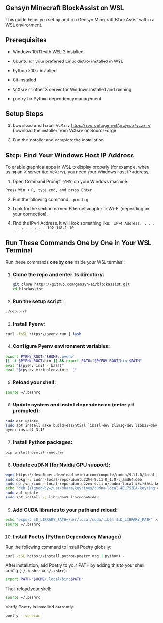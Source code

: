 ## Gensyn Minecraft BlockAssist on WSL
This guide helps you set up and run Gensyn Minecraft BlockAssist within a WSL environment.

## Prerequisites
- Windows 10/11 with WSL 2 installed

- Ubuntu (or your preferred Linux distro) installed in WSL

- Python 3.10+ installed

- Git installed

- VcXsrv or other X server for Windows installed and running

- poetry for Python dependency management

## Setup Steps
1. Download and Install VcXsrv
https://sourceforge.net/projects/vcxsrv/
Download the installer from VcXsrv on SourceForge

2. Run the installer and complete the installation

## Step: Find Your Windows Host IP Address
To enable graphical apps in WSL to display properly (for example, when using an X server like VcXsrv), you need your Windows host IP address.
1. Open Command Prompt `(CMD)` on your Windows machine:

`Press Win + R, type cmd, and press Enter.`

2. Run the following command: `ipconfig`

3. Look for the section named Ethernet adapter or Wi-Fi (depending on your connection).

4. Find the IPv4 Address. It will look something like: ` IPv4 Address. . . . . . . . . . . : 192.168.1.10`

## Run These Commands One by One in Your WSL Terminal

Run these commands **one by one** inside your WSL terminal:

1. ### Clone the repo and enter its directory:
   ```bash
   git clone https://github.com/gensyn-ai/blockassist.git
   cd blockassist
2. ### Run the setup script: 
```bash
./setup.sh
```
3. ### Install Pyenv:
```bash
curl -fsSL https://pyenv.run | bash
```
4. ### Configure Pyenv environment variables:
```bash
export PYENV_ROOT="$HOME/.pyenv"
[[ -d $PYENV_ROOT/bin ]] && export PATH="$PYENV_ROOT/bin:$PATH"
eval "$(pyenv init - bash)"
eval "$(pyenv virtualenv-init -)"
```
5. ### Reload your shell:
```bash
source ~/.bashrc
```
6. ### Update system and install dependencies (enter `y` if prompted):
```bash
sudo apt update
sudo apt install make build-essential libssl-dev zlib1g-dev libbz2-dev libreadline-dev libsqlite3-dev curl git libncursesw5-dev xz-utils tk-dev libxml2-dev libxmlsec1-dev libffi-dev liblzma-dev
pyenv install 3.10
```
7. ### Install Python packages:
```bash 
pip install psutil readchar
```
8. ### Update cuDNN (for Nvidia GPU support):
```bash
wget https://developer.download.nvidia.com/compute/cudnn/9.11.0/local_installers/cudnn-local-repo-ubuntu2204-9.11.0_1.0-1_amd64.deb
sudo dpkg -i cudnn-local-repo-ubuntu2204-9.11.0_1.0-1_amd64.deb
sudo cp /var/cudnn-local-repo-ubuntu2204-9.11.0/cudnn-local-4EC753EA-keyring.gpg /usr/share/keyrings/
echo "deb [signed-by=/usr/share/keyrings/cudnn-local-4EC753EA-keyring.gpg] file:///var/cudnn-local-repo-ubuntu2204-9.11.0 /" | sudo tee /etc/apt/sources.list.d/cudnn-local.list
sudo apt update
sudo apt install -y libcudnn9 libcudnn9-dev
```
9. ### Add CUDA libraries to your path and reload:
```bash
echo 'export LD_LIBRARY_PATH=/usr/local/cuda/lib64:$LD_LIBRARY_PATH' >> ~/.bashrc
source ~/.bashrc
```
10. ### Install Poetry (Python Dependency Manager)

Run the following command to install Poetry globally:

```bash
curl -sSL https://install.python-poetry.org | python3 -
```
After installation, add Poetry to your PATH by adding this to your shell config (`~/.bashrc` or `~/.zshrc`):
```bash
export PATH="$HOME/.local/bin:$PATH"
```
Then reload your shell:
```bash
source ~/.bashrc
```
Verify Poetry is installed correctly:
```bash
poetry --version
```




























